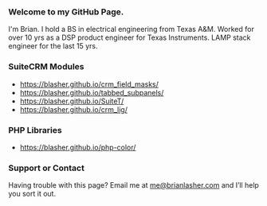 ### Welcome to my GitHub Page.
I'm Brian.  I hold a BS in electrical engineering from Texas A&M. Worked for over 10 yrs as a DSP product engineer for Texas Instruments. LAMP stack engineer for the last 15 yrs.

### SuiteCRM Modules
 - https://blasher.github.io/crm_field_masks/
 - https://blasher.github.io/tabbed_subpanels/
 - https://blasher.github.io/SuiteT/
 - https://blasher.github.io/crm_lig/

### PHP Libraries
 - https://blasher.github.io/php-color/





### Support or Contact
Having trouble with this page? Email me at me@brianlasher.com and I’ll help you sort it out.
